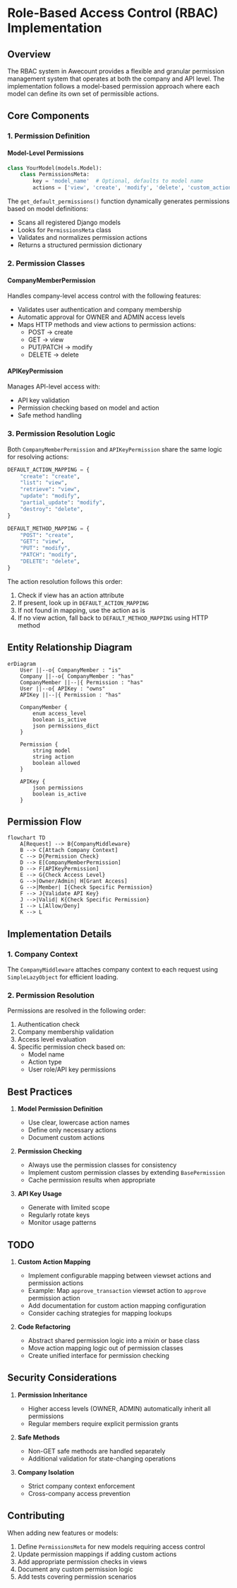 # Role-Based Access Control (RBAC) Implementation

## Overview

The RBAC system in Awecount provides a flexible and granular permission management system that operates at both the company and API level. The implementation follows a model-based permission approach where each model can define its own set of permissible actions.

## Core Components

### 1. Permission Definition

#### Model-Level Permissions

```python
class YourModel(models.Model):
    class PermissionsMeta:
        key = 'model_name'  # Optional, defaults to model name
        actions = ['view', 'create', 'modify', 'delete', 'custom_action']
```

The `get_default_permissions()` function dynamically generates permissions based on model definitions:

- Scans all registered Django models
- Looks for `PermissionsMeta` class
- Validates and normalizes permission actions
- Returns a structured permission dictionary

### 2. Permission Classes

#### CompanyMemberPermission

Handles company-level access control with the following features:

- Validates user authentication and company membership
- Automatic approval for OWNER and ADMIN access levels
- Maps HTTP methods and view actions to permission actions:
  - POST → create
  - GET → view
  - PUT/PATCH → modify
  - DELETE → delete

#### APIKeyPermission

Manages API-level access with:

- API key validation
- Permission checking based on model and action
- Safe method handling

### 3. Permission Resolution Logic

Both `CompanyMemberPermission` and `APIKeyPermission` share the same logic for resolving actions:

```python
DEFAULT_ACTION_MAPPING = {
    "create": "create",
    "list": "view",
    "retrieve": "view",
    "update": "modify",
    "partial_update": "modify",
    "destroy": "delete",
}

DEFAULT_METHOD_MAPPING = {
    "POST": "create",
    "GET": "view",
    "PUT": "modify",
    "PATCH": "modify",
    "DELETE": "delete",
}
```

The action resolution follows this order:

1. Check if view has an action attribute
2. If present, look up in `DEFAULT_ACTION_MAPPING`
3. If not found in mapping, use the action as is
4. If no view action, fall back to `DEFAULT_METHOD_MAPPING` using HTTP method

## Entity Relationship Diagram

```mermaid
erDiagram
    User ||--o{ CompanyMember : "is"
    Company ||--o{ CompanyMember : "has"
    CompanyMember ||--|{ Permission : "has"
    User ||--o{ APIKey : "owns"
    APIKey ||--|{ Permission : "has"

    CompanyMember {
        enum access_level
        boolean is_active
        json permissions_dict
    }

    Permission {
        string model
        string action
        boolean allowed
    }

    APIKey {
        json permissions
        boolean is_active
    }
```

## Permission Flow

```mermaid
flowchart TD
    A[Request] --> B{CompanyMiddleware}
    B --> C[Attach Company Context]
    C --> D{Permission Check}
    D --> E[CompanyMemberPermission]
    D --> F[APIKeyPermission]
    E --> G{Check Access Level}
    G -->|Owner/Admin| H[Grant Access]
    G -->|Member| I{Check Specific Permission}
    F --> J{Validate API Key}
    J -->|Valid| K{Check Specific Permission}
    I --> L[Allow/Deny]
    K --> L
```

## Implementation Details

### 1. Company Context

The `CompanyMiddleware` attaches company context to each request using `SimpleLazyObject` for efficient loading.

### 2. Permission Resolution

Permissions are resolved in the following order:

1. Authentication check
2. Company membership validation
3. Access level evaluation
4. Specific permission check based on:
   - Model name
   - Action type
   - User role/API key permissions

## Best Practices

1. **Model Permission Definition**
   - Use clear, lowercase action names
   - Define only necessary actions
   - Document custom actions

2. **Permission Checking**
   - Always use the permission classes for consistency
   - Implement custom permission classes by extending `BasePermission`
   - Cache permission results when appropriate

3. **API Key Usage**
   - Generate with limited scope
   - Regularly rotate keys
   - Monitor usage patterns

## TODO

1. **Custom Action Mapping**
   - Implement configurable mapping between viewset actions and permission actions
   - Example: Map `approve_transaction` viewset action to `approve` permission action
   - Add documentation for custom action mapping configuration
   - Consider caching strategies for mapping lookups

2. **Code Refactoring**
   - Abstract shared permission logic into a mixin or base class
   - Move action mapping logic out of permission classes
   - Create unified interface for permission checking

## Security Considerations

1. **Permission Inheritance**
   - Higher access levels (OWNER, ADMIN) automatically inherit all permissions
   - Regular members require explicit permission grants

2. **Safe Methods**
   - Non-GET safe methods are handled separately
   - Additional validation for state-changing operations

3. **Company Isolation**
   - Strict company context enforcement
   - Cross-company access prevention

## Contributing

When adding new features or models:

1. Define `PermissionsMeta` for new models requiring access control
2. Update permission mappings if adding custom actions
3. Add appropriate permission checks in views
4. Document any custom permission logic
5. Add tests covering permission scenarios
